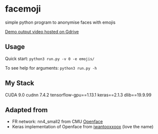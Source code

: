 # facemoji
simple python program to anonymise faces with emojis 

[Demo output video hosted on Gdrive](https://drive.google.com/open?id=1ZpZZtuUPsrvspxh-I9GvbtTPQ-m1Aplr)


## Usage
Quick start:
`python3 run.py -v 0 -e emojis/ `

To see help for arguments:
`python3 run.py -h `


## My Stack
CUDA 9.0
cudnn 7.4.2
tensorflow-gpu==1.13.1
keras==2.1.3
dlib==19.9.99 

## Adapted from
- FR network: nn4_small2 from CMU [Openface](https://cmusatyalab.github.io/openface/) 
- Keras implementation of Openface from [iwantooxxoox](https://github.com/iwantooxxoox/Keras-OpenFace) (love the name)
